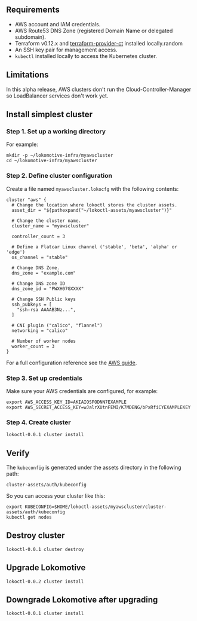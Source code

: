 ## Requirements

* AWS account and IAM credentials.
* AWS Route53 DNS Zone (registered Domain Name or delegated subdomain).
* Terraform v0.12.x and [terraform-provider-ct](https://github.com/poseidon/terraform-provider-ct)
  installed locally.random
* An SSH key pair for management access.
* `kubectl` installed locally to access the Kubernetes cluster.

## Limitations

In this alpha release, AWS clusters don't run the Cloud-Controller-Manager so LoadBalancer services don't work yet.

## Install simplest cluster

### Step 1. Set up a working directory

For example:

```
mkdir -p ~/lokomotive-infra/myawscluster
cd ~/lokomotive-infra/myawscluster
```

### Step 2. Define cluster configuration

Create a file named `myawscluster.lokocfg` with the following contents:

```hcl
cluster "aws" {
  # Change the location where lokoctl stores the cluster assets.
  asset_dir = "${pathexpand("~/lokoctl-assets/myawscluster")}"

  # Change the cluster name.
  cluster_name = "myawscluster"

  controller_count = 3

  # Define a Flatcar Linux channel ('stable', 'beta', 'alpha' or 'edge')
  os_channel = "stable"

  # Change DNS Zone.
  dns_zone = "example.com"

  # Change DNS zone ID
  dns_zone_id = "PWXH07GXXXX"

  # Change SSH Public keys
  ssh_pubkeys = [
    "ssh-rsa AAAAB3Nz...",
  ]

  # CNI plugin ("calico", "flannel")
  networking = "calico"

  # Number of worker nodes
  worker_count = 3
}
```

For a full configuration reference see the [AWS guide](https://github.com/kinvolk/lokomotive/blob/master/docs/installer/aws.md).

### Step 3. Set up credentials

Make sure your AWS credentials are configured, for example:

```
export AWS_ACCESS_KEY_ID=AKIAIOSFODNN7EXAMPLE
export AWS_SECRET_ACCESS_KEY=wJalrXUtnFEMI/K7MDENG/bPxRfiCYEXAMPLEKEY
```

### Step 4. Create cluster

```
lokoctl-0.0.1 cluster install
```

## Verify

The `kubeconfig` is generated under the assets directory in the following path:

```
cluster-assets/auth/kubeconfig
```

So you can access your cluster like this:

```
export KUBECONFIG=$HOME/lokoctl-assets/myawscluster/cluster-assets/auth/kubeconfig
kubectl get nodes
```

## Destroy cluster

```
lokoctl-0.0.1 cluster destroy
```

## Upgrade Lokomotive

```
lokoctl-0.0.2 cluster install
```

## Downgrade Lokomotive after upgrading

```
lokoctl-0.0.1 cluster install
```

